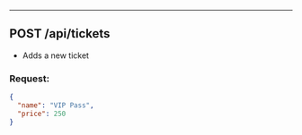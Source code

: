 ---

## POST /api/tickets

- Adds a new ticket

### Request:
```json
{
  "name": "VIP Pass",
  "price": 250
}

